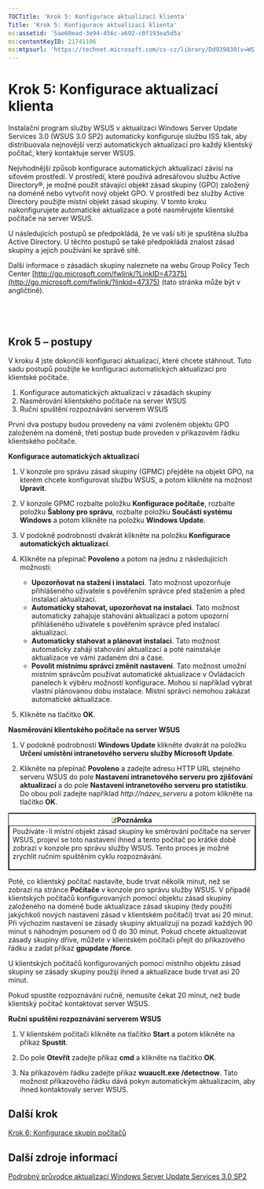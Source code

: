 ```yaml
---
TOCTitle: 'Krok 5: Konfigurace aktualizací klienta'
Title: 'Krok 5: Konfigurace aktualizací klienta'
ms:assetid: '5ae60ead-3e94-456c-a692-c0f193ea5d5a'
ms:contentKeyID: 21741106
ms:mtpsurl: 'https://technet.microsoft.com/cs-cz/library/Dd939830(v=WS.10)'
---
```


Krok 5: Konfigurace aktualizací klienta
=======================================

Instalační program služby WSUS v aktualizaci Windows Server Update Services 3.0 (WSUS 3.0 SP2) automaticky konfiguruje službu ISS tak, aby distribuovala nejnovější verzi automatických aktualizací pro každý klientský počítač, který kontaktuje server WSUS.

Nejvhodnější způsob konfigurace automatických aktualizací závisí na síťovém prostředí. V prostředí, které používá adresářovou službu Active Directory®, je možné použít stávající objekt zásad skupiny (GPO) založený na doméně nebo vytvořit nový objekt GPO. V prostředí bez služby Active Directory použijte místní objekt zásad skupiny. V tomto kroku nakonfigurujete automatické aktualizace a poté nasměrujete klientské počítače na server WSUS.

U následujících postupů se předpokládá, že ve vaší síti je spuštěna služba Active Directory. U těchto postupů se také předpokládá znalost zásad skupiny a jejich používání ke správě sítě.

Další informace o zásadách skupiny naleznete na webu Group Policy Tech Center [http://go.microsoft.com/fwlink/?LinkID=47375](http://go.microsoft.com/fwlink/?linkid=47375) (tato stránka může být v angličtině).

 
-

Krok 5 – postupy
----------------

V kroku 4 jste dokončili konfiguraci aktualizací, které chcete stáhnout. Tuto sadu postupů použijte ke konfiguraci automatických aktualizací pro klientské počítače.

1.  Konfigurace automatických aktualizací v zásadách skupiny
2.  Nasměrování klientského počítače na server WSUS
3.  Ruční spuštění rozpoznávání serverem WSUS

První dva postupy budou provedeny na vámi zvoleném objektu GPO založeném na doméně, třetí postup bude proveden v příkazovém řádku klientského počítače.

**Konfigurace automatických aktualizací**
1.  V konzole pro správu zásad skupiny (GPMC) přejděte na objekt GPO, na kterém chcete konfigurovat službu WSUS, a potom klikněte na možnost **Upravit**.

2.  V konzole GPMC rozbalte položku **Konfigurace počítače**, rozbalte položku **Šablony pro správu**, rozbalte položku **Součásti systému Windows** a potom klikněte na položku **Windows Update**.

3.  V podokně podrobností dvakrát klikněte na položku **Konfigurace automatických aktualizací**.

4.  Klikněte na přepínač **Povoleno** a potom na jednu z následujících možností:

    -   **Upozorňovat na stažení i instalaci**. Tato možnost upozorňuje přihlášeného uživatele s pověřením správce před stažením a před instalací aktualizací.
    -   **Automaticky stahovat, upozorňovat na instalaci**. Tato možnost automaticky zahajuje stahování aktualizací a potom upozorní přihlášeného uživatele s pověřením správce před instalací aktualizací.
    -   **Automaticky stahovat a plánovat instalaci**. Tato možnost automaticky zahájí stahování aktualizací a poté nainstaluje aktualizace ve vámi zadaném dni a čase.
    -   **Povolit místnímu správci změnit nastavení**. Tato možnost umožní místním správcům používat automatické aktualizace v Ovládacích panelech k výběru možností konfigurace. Mohou si například vybrat vlastní plánovanou dobu instalace. Místní správci nemohou zakázat automatické aktualizace.

5.  Klikněte na tlačítko **OK**.

**Nasměrování klientského počítače na server WSUS**
1.  V podokně podrobností **Windows Update** klikněte dvakrát na položku **Určení umístění intranetového serveru služby Microsoft Update**.

2.  Klikněte na přepínač **Povoleno** a zadejte adresu HTTP URL stejného serveru WSUS do pole **Nastavení intranetového serveru pro zjišťování aktualizací** a do pole **Nastavení intranetového serveru pro statistiku**. Do obou polí zadejte například *http://název\_serveru* a potom klikněte na tlačítko **OK**.

<p> </p>
<table style="border:1px solid black;">
<colgroup>
<col width="100%" />
</colgroup>
<thead>
<tr class="header">
<th><img src="images/Dd939830.note(WS.10).gif" />Poznámka</th>
</tr>
</thead>
<tbody>
<tr class="odd">
<td style="border:1px solid black;">Používáte-li místní objekt zásad skupiny ke směrování počítače na server WSUS, projeví se toto nastavení ihned a tento počítač po krátké době zobrazí v konzole pro správu služby WSUS. Tento proces je možné zrychlit ručním spuštěním cyklu rozpoznávání.
<p></p></td>
</tr>
</tbody>
</table>
<p> </p>

Poté, co klientský počítač nastavíte, bude trvat několik minut, než se zobrazí na stránce **Počítače** v konzole pro správu služby WSUS. V případě klientských počítačů konfigurovaných pomocí objektu zásad skupiny založeného na doméně bude aktualizace zásad skupiny (tedy použití jakýchkoli nových nastavení zásad v klientském počítači) trvat asi 20 minut. Při výchozím nastavení se zásady skupiny aktualizují na pozadí každých 90 minut s náhodným posunem od 0 do 30 minut. Pokud chcete aktualizovat zásady skupiny dříve, můžete v klientském počítači přejít do příkazového řádku a zadat příkaz **gpupdate /force**.

U klientských počítačů konfigurovaných pomocí místního objektu zásad skupiny se zásady skupiny použijí ihned a aktualizace bude trvat asi 20 minut.

Pokud spustíte rozpoznávání ručně, nemusíte čekat 20 minut, než bude klientský počítač kontaktovat server WSUS.

**Ruční spuštění rozpoznávání serverem WSUS**
1.  V klientském počítači klikněte na tlačítko **Start** a potom klikněte na příkaz **Spustit**.

2.  Do pole **Otevřít** zadejte příkaz **cmd** a klikněte na tlačítko **OK**.

3.  Na příkazovém řádku zadejte příkaz **wuauclt.exe /detectnow**. Tato možnost příkazového řádku dává pokyn automatickým aktualizacím, aby ihned kontaktovaly server WSUS.

Další krok
----------

[Krok 6: Konfigurace skupin počítačů](https://technet.microsoft.com/70518732-2179-4e41-9609-7f9999867f41)

Další zdroje informací
----------------------

[Podrobný průvodce aktualizací Windows Server Update Services 3.0 SP2](https://technet.microsoft.com/4b504edc-93b3-45b0-a7e8-d0107f1a4442)
